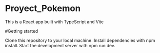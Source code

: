 # Proyect_Pokemon
This is a React app built with TypeScript and Vite

#Getting started


Clone this repository to your local machine.
Install dependencies with npm install.
Start the development server with npm run dev.
